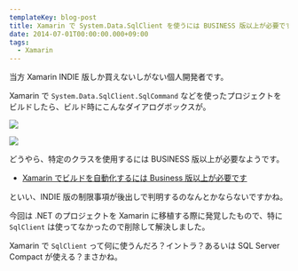 ```yaml
---
templateKey: blog-post
title: Xamarin で System.Data.SqlClient を使うには BUSINESS 版以上が必要です
date: 2014-07-01T00:00:00.000+09:00
tags:
  - Xamarin
---
```

当方 Xamarin INDIE 版しか買えないしがない個人開発者です。
<!--more-->

Xamarin で ``System.Data.SqlClient.SqlCommand`` などを使ったプロジェクトをビルドしたら、ビルド時にこんなダイアログボックスが。

![](/img/posts/xamarin_requires_business_edition_when_using_sqlclient_01.png)

![](/img/posts/xamarin_requires_business_edition_when_using_sqlclient_02.png)

どうやら、特定のクラスを使用するには BUSINESS 版以上が必要なようです。

* [Xamarin でビルドを自動化するには Business 版以上が必要です](http://qiita.com/amay077/items/ab90c74e78dd87ba31fb)

といい、INDIE 版の制限事項が後出しで判明するのなんとかならないですかね。

今回は .NET のプロジェクトを Xamarin に移植する際に発覚したもので、特に ``SqlClient`` は使ってなかったので削除して解決しました。

Xamarin で ``SqlClient`` って何に使うんだろ？イントラ？あるいは SQL Server Compact が使える？まさかね。
